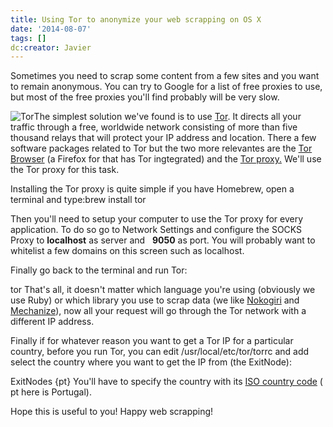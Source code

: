 ```yaml
---
title: Using Tor to anonymize your web scrapping on OS X
date: '2014-08-07'
tags: []
dc:creator: Javier
---
```

Sometimes you need to scrap some content from a few sites and you want to remain anonymous. You can try to Google for a list of free proxies to use, but most of the free proxies you'll find probably will be very slow.

![Tor](http://blog.diacode.com/wp-content/uploads/2014/08/tor.png)The simplest solution we've found is to use 
[Tor](https://www.torproject.org). It directs all your traffic through a free, worldwide network consisting of more than five thousand relays that will protect your IP address and location. There a few software packages related to Tor but the two more relevantes are the 
[Tor Browser](https://www.torproject.org/projects/torbrowser.html.en) (a Firefox for that has Tor ingtegrated) and the 
[Tor proxy.](https://www.torproject.org/docs/tor-doc-osx.html.en) We'll use the Tor proxy for this task.

Installing the Tor proxy is quite simple if you have Homebrew, open a terminal and type:brew install tor

Then you'll need to setup your computer to use the Tor proxy for every application. To do so go to Network Settings and configure the SOCKS Proxy to 
**localhost**
as server and  
**9050**
 as port. You will probably want to whitelist a few domains on this screen such as 
localhost.

Finally go back to the terminal and run Tor:

tor
That's all, it doesn't matter which language you're using (obviously we use Ruby) or which library you use to scrap data (we like 
[Nokogiri](http://nokogiri.org/) and 
[Mechanize](https://github.com/sparklemotion/mechanize)), now all your request will go through the Tor network with a different IP address.

Finally if for whatever reason you want to get a Tor IP for a particular country, before you run Tor, you can edit /usr/local/etc/tor/torrc and add select the country where you want to get the IP from (the ExitNode):

ExitNodes {pt}
You'll have to specify the country with its 
[ISO country code](http://countrycode.org/) (
pt here is Portugal).

Hope this is useful to you! Happy web scrapping!
